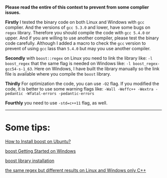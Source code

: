 **Please read the entire of this context to prevent from some complier issues.**

**Firstly** I tested the binary code on both Linux and Windows with `gcc` complier. And the versions of `gcc 5.3.0` and lower, have some bugs on `regex` library. Therefore you should compile the code with `gcc 5.4.0` or upper. And if you are willing to use another compiler, please test the binary code carefully.
Although I added a macro to check the `gcc` version to prevent of using `gcc` lass than `5.4.0` but may you use another compiler.

**Secondly** with `boost::regex` on Linux you need to link the library like: `-l boost_regex` that the same flag is needed on Windows like: `-l boost_regex-gcc54-s-1_63`. Here on Windows, I have built the library manually so the link file is available where you compile the `boost` library.

**Thirdly** For optimization the code, you can use `-O2` flag. If you modified the code, it is better to use some warning flags like: `-Wall -Weffc++ -Wextra -pedantic -Wfatal-errors -pedantic-errors`

**Fourthly** you need to use `-std=c++11` flag, as well.

- - - 

# Some tips:

[How to Install boost on Ubuntu?](http://stackoverflow.com/questions/12578499/how-to-install-boost-on-ubuntu)

[boost Getting Started on Windows](http://www.boost.org/doc/libs/1_63_0/more/getting_started/windows.html)

[boost library installation](https://theboostcpplibraries.com/introduction-installation)

[the same regex but different results on Linux and Windows only C++](http://stackoverflow.com/questions/42627957/the-same-regex-but-different-results-on-linux-and-windows-only-c)

